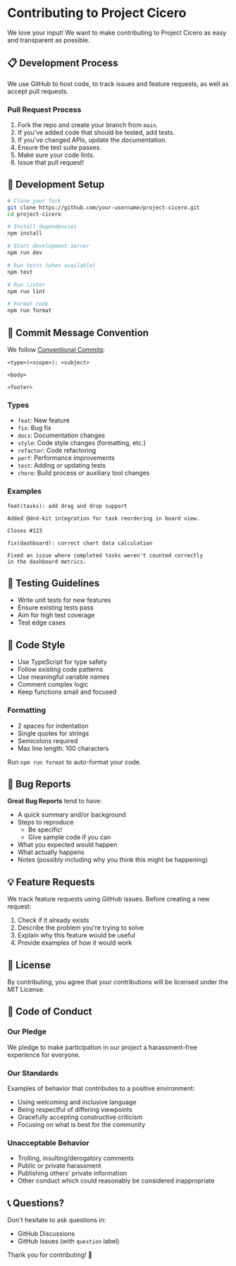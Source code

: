 # Contributing to Project Cicero

We love your input! We want to make contributing to Project Cicero as easy and transparent as possible.

## 📋 Development Process

We use GitHub to host code, to track issues and feature requests, as well as accept pull requests.

### Pull Request Process

1. Fork the repo and create your branch from `main`.
2. If you've added code that should be tested, add tests.
3. If you've changed APIs, update the documentation.
4. Ensure the test suite passes.
5. Make sure your code lints.
6. Issue that pull request!

## 🔧 Development Setup

```bash
# Clone your fork
git clone https://github.com/your-username/project-cicero.git
cd project-cicero

# Install dependencies
npm install

# Start development server
npm run dev

# Run tests (when available)
npm test

# Run linter
npm run lint

# Format code
npm run format
```

## 📝 Commit Message Convention

We follow [Conventional Commits](https://www.conventionalcommits.org/):

```
<type>(<scope>): <subject>

<body>

<footer>
```

### Types

- `feat`: New feature
- `fix`: Bug fix
- `docs`: Documentation changes
- `style`: Code style changes (formatting, etc.)
- `refactor`: Code refactoring
- `perf`: Performance improvements
- `test`: Adding or updating tests
- `chore`: Build process or auxiliary tool changes

### Examples

```
feat(tasks): add drag and drop support

Added @dnd-kit integration for task reordering in board view.

Closes #123
```

```
fix(dashboard): correct chart data calculation

Fixed an issue where completed tasks weren't counted correctly
in the dashboard metrics.
```

## 🧪 Testing Guidelines

- Write unit tests for new features
- Ensure existing tests pass
- Aim for high test coverage
- Test edge cases

## 💅 Code Style

- Use TypeScript for type safety
- Follow existing code patterns
- Use meaningful variable names
- Comment complex logic
- Keep functions small and focused

### Formatting

- 2 spaces for indentation
- Single quotes for strings
- Semicolons required
- Max line length: 100 characters

Run `npm run format` to auto-format your code.

## 🐛 Bug Reports

**Great Bug Reports** tend to have:

- A quick summary and/or background
- Steps to reproduce
  - Be specific!
  - Give sample code if you can
- What you expected would happen
- What actually happens
- Notes (possibly including why you think this might be happening)

## 💡 Feature Requests

We track feature requests using GitHub issues. Before creating a new request:

1. Check if it already exists
2. Describe the problem you're trying to solve
3. Explain why this feature would be useful
4. Provide examples of how it would work

## 📄 License

By contributing, you agree that your contributions will be licensed under the MIT License.

## 🤝 Code of Conduct

### Our Pledge

We pledge to make participation in our project a harassment-free experience for everyone.

### Our Standards

Examples of behavior that contributes to a positive environment:

- Using welcoming and inclusive language
- Being respectful of differing viewpoints
- Gracefully accepting constructive criticism
- Focusing on what is best for the community

### Unacceptable Behavior

- Trolling, insulting/derogatory comments
- Public or private harassment
- Publishing others' private information
- Other conduct which could reasonably be considered inappropriate

## 📞 Questions?

Don't hesitate to ask questions in:

- GitHub Discussions
- GitHub Issues (with `question` label)

Thank you for contributing! 🎉
